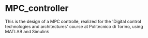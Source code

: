 # MPC_controller
This is the design of a MPC controlle, realized for the 'Digital control technologies and architectures' course at Politecnico di Torino, using MATLAB and Simulink
